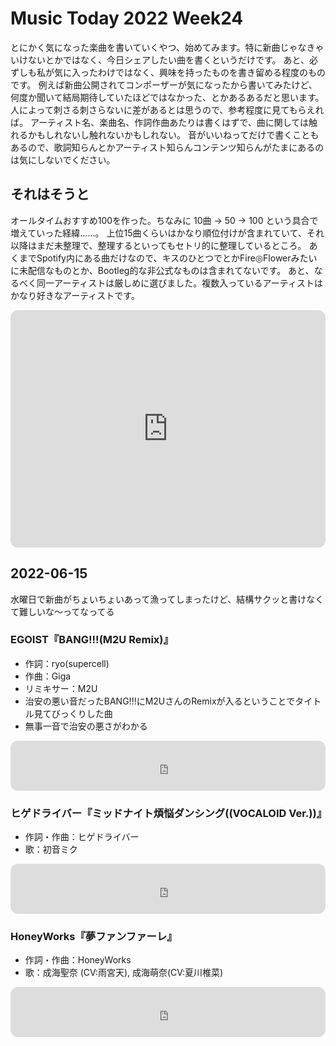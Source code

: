 # Music Today 2022 Week24 

とにかく気になった楽曲を書いていくやつ、始めてみます。特に新曲じゃなきゃいけないとかではなく、今日シェアしたい曲を書くというだけです。
あと、必ずしも私が気に入ったわけではなく、興味を持ったものを書き留める程度のものです。
例えば新曲公開されてコンポーザーが気になったから書いてみたけど、何度か聞いて結局期待していたほどではなかった、とかあるあるだと思います。
人によって刺さる刺さらないに差があるとは思うので、参考程度に見てもらえれば。
アーティスト名、楽曲名、作詞作曲あたりは書くはずで、曲に関しては触れるかもしれないし触れないかもしれない。
音がいいねってだけで書くこともあるので、歌詞知らんとかアーティスト知らんコンテンツ知らんがたまにあるのは気にしないでください。

## それはそうと
オールタイムおすすめ100を作った。ちなみに 10曲 -> 50 -> 100 という具合で増えていった経緯……。
上位15曲くらいはかなり順位付けが含まれていて、それ以降はまだ未整理で、整理するといってもセトリ的に整理しているところ。
あくまでSpotify内にある曲だけなので、キスのひとつでとかFire◎Flowerみたいに未配信なものとか、Bootleg的な非公式なものは含まれてないです。
あと、なるべく同一アーティストは厳しめに選びました。複数入っているアーティストはかなり好きなアーティストです。

<iframe style="border-radius:12px" src="https://open.spotify.com/embed/playlist/7tE9tXOLZA2EOC6206sTIX?utm_source=generator&theme=0" width="100%" height="380" frameBorder="0" allowfullscreen="" allow="autoplay; clipboard-write; encrypted-media; fullscreen; picture-in-picture"></iframe>

## 2022-06-15

水曜日で新曲がちょいちょいあって漁ってしまったけど、結構サクッと書けなくて難しいな～ってなってる

### EGOIST『BANG!!!(M2U Remix)』
- 作詞：ryo(supercell)
- 作曲：Giga
- リミキサー：M2U
- 治安の悪い音だったBANG!!!にM2UさんのRemixが入るということでタイトル見てびっくりした曲
- 無事一音で治安の悪さがわかる

<iframe style="border-radius:12px" src="https://open.spotify.com/embed/track/0L6pD1si6SFnkEJ4EC3DBT?utm_source=generator" width="100%" height="80" frameBorder="0" allowfullscreen="" allow="autoplay; clipboard-write; encrypted-media; fullscreen; picture-in-picture"></iframe>

### ヒゲドライバー『ミッドナイト煩悩ダンシング((VOCALOID Ver.))』
- 作詞・作曲：ヒゲドライバー
- 歌：初音ミク

<iframe style="border-radius:12px" src="https://open.spotify.com/embed/track/6PpDV5hmBeTi4q3n5E9qN7?utm_source=generator" width="100%" height="80" frameBorder="0" allowfullscreen="" allow="autoplay; clipboard-write; encrypted-media; fullscreen; picture-in-picture"></iframe>


### HoneyWorks『夢ファンファーレ』
- 作詞・作曲：HoneyWorks
- 歌：成海聖奈 (CV:雨宮天), 成海萌奈(CV:夏川椎菜)

<iframe style="border-radius:12px" src="https://open.spotify.com/embed/track/3iRTE7zuZVIeE6iqz2r2Cl?utm_source=generator" width="100%" height="80" frameBorder="0" allowfullscreen="" allow="autoplay; clipboard-write; encrypted-media; fullscreen; picture-in-picture"></iframe>
